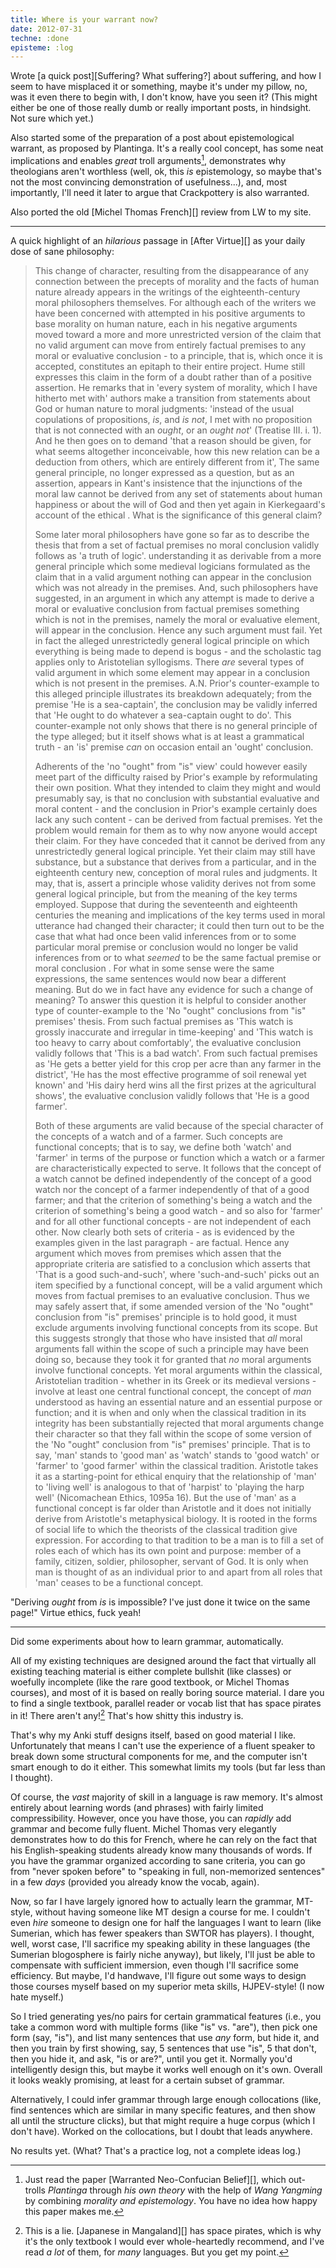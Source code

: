 ```yaml
---
title: Where is your warrant now?
date: 2012-07-31
techne: :done
episteme: :log
---
```


Wrote [a quick post][Suffering? What suffering?] about suffering, and how I seem to have misplaced it or something, maybe it's under my pillow, no, was it even there to begin with, I don't know, have you seen it? (This might either be one of those really dumb or really important posts, in hindsight. Not sure which yet.)

Also started some of the preparation of a post about epistemological warrant, as proposed by Plantinga. It's a really cool concept, has some neat implications and enables *great* troll arguments[^troll], demonstrates why theologians aren't worthless (well, ok, this *is* epistemology, so maybe that's not the most convincing demonstration of usefulness...), and, most importantly, I'll need it later to argue that Crackpottery is also warranted.

Also ported the old [Michel Thomas French][] review from LW to my site.

[^troll]:
    Just read the paper [Warranted Neo-Confucian Belief][], which out-trolls *Plantinga* through *his own theory* with the help of *Wang Yangming* by combining *morality and epistemology*. You have no idea how happy this paper makes me.

---

A quick highlight of an *hilarious* passage in [After Virtue][] as your daily dose of sane philosophy:

> This change of character, resulting from the disappearance of any connection between the precepts of morality and the facts of human nature already appears in the writings of the eighteenth-century moral philosophers themselves. For although each of the writers we have been concerned with attempted in his positive arguments to base morality on human nature, each in his negative arguments moved toward a more and more unrestricted version of the claim that no valid argument can move from entirely factual premises to any moral or evaluative conclusion - to a principle, that is, which once it is accepted, constitutes an epitaph to their entire project. Hume still expresses this claim in the form of a doubt rather than of a positive assertion. He remarks that in 'every system of morality, which I have hitherto met with' authors make a transition from statements about God or human nature to moral judgments: 'instead of the usual copulations of propositions, *is*, and *is not*, I met with no proposition that is not connected with an *ought*, or an *ought not*' (Treatise III. i. 1). And he then goes on to demand 'that a reason should be given, for what seems altogether inconceivable, how this new relation can be a deduction from others, which are entirely different from it', The same general principle, no longer expressed as a question, but as an assertion, appears in Kant's insistence that the injunctions of the moral law cannot be derived from any set of statements about human happiness or about the will of God and then yet again in Kierkegaard's account of the ethical . What is the significance of this general claim?
>
> Some later moral philosophers have gone so far as to describe the thesis that from a set of factual premises no moral conclusion validly follows as 'a truth of logic'. understanding it as derivable from a more general principle which some medieval logicians formulated as the claim that in a valid argument nothing can appear in the conclusion which was not already in the premises. And, such philosophers have suggested, in an argument in which any attempt is made to derive a moral or evaluative conclusion from factual premises something which is not in the premises, namely the moral or evaluative element, will appear in the conclusion. Hence any such argument must fail. Yet in fact the alleged unrestrictedly general logical principle on which everything is being made to depend is bogus - and the scholastic tag applies only to Aristotelian syllogisms. There *are* several types of valid argument in which some element may appear in a conclusion which is not present in the premises. A.N. Prior's counter-example to this alleged principle illustrates its breakdown adequately; from the premise 'He is a sea-captain', the conclusion may be validly inferred that 'He ought to do whatever a sea-captain ought to do'. This counter-example not only shows that there is no general principle of the type alleged; but it itself shows what is at least a grammatical truth - an 'is' premise *can* on occasion entail an 'ought' conclusion.
>
> Adherents of the 'no "ought" from "is" view' could however easily meet part of the difficulty raised by Prior's example by reformulating their own position. What they intended to claim they might and would presumably say, is that no conclusion with substantial evaluative and moral content - and the conclusion in Prior's example certainly does lack any such content - can be derived from factual premises. Yet the problem would remain for them as to why now anyone would accept their claim. For they have conceded that it cannot be derived from any unrestrictedly general logical principle. Yet their claim may still have substance, but a substance that derives from a particular, and in the eighteenth century new, conception of moral rules and judgments. It may, that is, assert a principle whose validity derives not from some general logical principle, but from the meaning of the key terms employed. Suppose that during the seventeenth and eighteenth centuries the meaning and implications of the key terms used in moral utterance had changed their character; it could then turn out to be the case that what had once been valid inferences from or to some particular moral premise or conclusion would no longer be valid inferences from or to what *seemed* to be the same factual premise or moral conclusion . For what in some sense were the same expressions, the same sentences would now bear a different meaning. But do we in fact have any evidence for such a change of meaning? To answer this question it is helpful to consider another type of counter-example to the 'No "ought" conclusions from "is" premises' thesis. From such factual premises as 'This watch is grossly inaccurate and irregular in time-keeping' and 'This watch is too heavy to carry about comfortably', the evaluative conclusion validly follows that 'This is a bad watch'. From such factual premises as 'He gets a better yield for this crop per acre than any farmer in the district', 'He has the most effective programme of soil renewal yet known' and 'His dairy herd wins all the first prizes at the agricultural shows', the evaluative conclusion validly follows that 'He is a good farmer'.
>
> Both of these arguments are valid because of the special character of the concepts of a watch and of a farmer. Such concepts are functional concepts; that is to say, we define both 'watch' and 'farmer' in terms of the purpose or function which a watch or a farmer are characteristically expected to serve. It follows that the concept of a watch cannot be defined independently of the concept of a good watch nor the concept of a farmer independently of that of a good farmer; and that the criterion of something's being a watch and the criterion of something's being a good watch - and so also for 'farmer' and for all other functional concepts - are not independent of each other. Now clearly both sets of criteria - as is evidenced by the examples given in the last paragraph - are factual. Hence any argument which moves from premises which assen that the appropriate criteria are satisfied to a conclusion which asserts that 'That is a good such-and-such', where 'such-and-such' picks out an item specified by a functional concept, will be a valid argument which moves from factual premises to an evaluative conclusion. Thus we may safely assert that, if some amended version of the 'No "ought" conclusion from "is" premises' principle is to hold good, it must exclude arguments involving functional concepts from its scope. But this suggests strongly that those who have insisted that *all* moral arguments fall within the scope of such a principle may have been doing so, because they took it for granted that *no* moral arguments involve functional concepts. Yet moral arguments within the classical, Aristotelian tradition - whether in its Greek or its medieval versions - involve at least one central functional concept, the concept of *man* understood as having an essential nature and an essential purpose or function; and it is when and only when the classical tradition in its integrity has been substantially rejected that moral arguments change their character so that they fall within the scope of some version of the 'No "ought" conclusion from "is" premises' principle. That is to say, 'man' stands to 'good man' as 'watch' stands to 'good watch' or 'farmer' to 'good farmer' within the classical tradition. Aristotle takes it as a starting-point for ethical enquiry that the relationship of 'man' to 'living well' is analogous to that of 'harpist' to 'playing the harp well' (Nicomachean Ethics, 1095a 16). But the use of 'man' as a functional concept is far older than Aristotle and it does not initially derive from Aristotle's metaphysical biology. It is rooted in the forms of social life to which the theorists of the classical tradition give expression. For according to that tradition to be a man is to fill a set of roles each of which has its own point and purpose: member of a family, citizen, soldier, philosopher, servant of God. It is only when man is thought of as an individual prior to and apart from all roles that 'man' ceases to be a functional concept.

"Deriving *ought* from *is* is impossible? I've just done it twice on the same page!" Virtue ethics, fuck yeah!

---

Did some experiments about how to learn grammar, automatically.

All of my existing techniques are designed around the fact that virtually all existing teaching material is either complete bullshit (like classes) or woefully incomplete (like the rare good textbook, or Michel Thomas courses), and most of it is based on really boring source material. I dare you to find a single textbook, parallel reader or vocab list that has space pirates in it! There aren't any![^any] That's how shitty this industry is.

[^any]: This is a lie. [Japanese in Mangaland][] has space pirates, which is why it's the only textbook I would ever whole-heartedly recommend, and I've read *a lot* of them, for *many* languages. But you get my point.

That's why my Anki stuff designs itself, based on good material I like. Unfortunately that means I can't use the experience of a fluent speaker to break down some structural components for me, and the computer isn't smart enough to do it either. This somewhat limits my tools (but far less than I thought).

Of course, the *vast* majority of skill in a language is raw memory. It's almost entirely about learning words (and phrases) with fairly limited compressibility. However, once you have those, you can *rapidly* add grammar and become fully fluent. Michel Thomas very elegantly demonstrates how to do this for French, where he can rely on the fact that his English-speaking students already know many thousands of words. If you have the grammar organized according to sane criteria, you can go from "never spoken before" to "speaking in full, non-memorized sentences" in a few *days* (provided you already know the vocab, again).

Now, so far I have largely ignored how to actually learn the grammar, MT-style, without having someone like MT design a course for me. I couldn't even *hire* someone to design one for half the languages I want to learn (like Sumerian, which has fewer speakers than SWTOR has players). I thought, well, worst case, I'll sacrifice my speaking ability in these languages (the Sumerian blogosphere is fairly niche anyway), but likely, I'll just be able to compensate with sufficient immersion, even though I'll sacrifice some efficiency. But maybe, I'd handwave, I'll figure out some ways to design those courses myself based on my superior meta skills, HJPEV-style! (I now hate myself.)

So I tried generating yes/no pairs for certain grammatical features (i.e., you take a common word with multiple forms (like "is" vs. "are"), then pick one form (say, "is"), and list many sentences that use *any* form, but hide it, and then you train by first showing, say, 5 sentences that use "is", 5 that don't, then you hide it, and ask, "is or are?", until you get it. Normally you'd intelligently design this, but maybe it works well enough on it's own. Overall it looks weakly promising, at least for a certain subset of grammar.

Alternatively, I could infer grammar through large enough collocations (like, find sentences which are similar in many specific features, and then show all until the structure clicks), but that might require a huge corpus (which I don't have). Worked on the collocations, but I doubt that leads anywhere.

No results yet. (What? That's a practice log, not a complete ideas log.)
